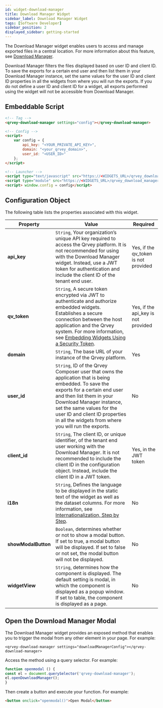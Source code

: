 ```yaml
---
id: widget-download-manager
title: Download Manager Widget
sidebar_label: Download Manager Widget
tags: [Software Developer]
sidebar_position: 2
displayed_sidebar: getting-started
---
```


The Download Manager widget enables users to access and manage exported files in a central location. For more information about this feature, see [Download Manager](../../../composer/download-manager.md). 

Download Manager filters the files displayed based on user ID and client ID. To save the exports for a certain end user and then list them in your Download Manager instance, set the same values for the user ID and client ID properties in all the widgets from where you will run the exports. If you do not define a user ID and client ID for a widget, all exports performed using the widget will not be accessible from Download Manager.

## Embeddable Script

```html
<!-- Tag -->
<qrvey-download-manager settings="config"></qrvey-download-manager>

<!-- Config -->
<script>
    var config = {
        api_key: "<YOUR_PRIVATE_API_KEY>",
        domain: "<your_qrvey_domain>",
        user_id: "<USER_ID>"
    };
</script>

<!-- Launcher -->
<script type="text/javascript" src="https://<WIDGETS_URL>/qrvey_download_manager/qrvey-download-manager/qrvey-download-manager.js?2023-12-26T15:16:09.665Z"></script>
<script type="module" src="https://<WIDGETS_URL>/qrvey_download_manager/qrvey-download-manager/qrvey-download-manager.esm.js?2023-12-26T15:16:09.665Z"></script>
<script> window.config = config</script>
```


## Configuration Object
The following table lists the properties associated with this widget. 

| **Property** | **Value** | **Required** |
| --- | --- | --- |
| **api_key** | `String`, Your organization’s unique API key required to access the Qrvey platform. It is not recommended for using with the Download Manager widget. Instead, use a JWT token for authentication and include the client ID of the tenant end user. | Yes, if the qv_token is not provided |
| **qv_token** | `String`, A secure token encrypted via JWT to authenticate and authorize embedded widgets. Establishes a secure connection between the host application and the Qrvey system. For more information, see [Embedding Widgets Using a Security Token](../embedding-widgets-security-token.md). | Yes, if the api_key is not provided |
| **domain** | `String`, The base URL of your instance of the Qrvey platform. | Yes | 
| **user_id** | `String`, ID of the Qrvey Composer user that owns the application that is being embedded. To save the exports for a certain end user and then list them in your Download Manager instance, set the same values for the user ID and client ID properties in all the widgets from where you will run the exports. | No  |
| **client_id** | `String`, The client ID, or unique identifier, of the tenant end user working with the Download Manager. It is not recommended to include the client ID in the configuration object. Instead, include the client ID in a JWT token.  | Yes, in the JWT token |
| **i18n** | `String`, Defines the language to be displayed in the static text of the widget as well as the dataset columns. For more information, see [Internationalization, Step by Step](../../09-Internationalization/internationalization-step-by-step.md). | No |
| **showModalButton** | `Boolean`, determines whether or not to show a modal button. If set to true, a modal button will be displayed. If set to false or not set, the modal button will not be displayed. |No|
| **widgetView** | `String`, determines how the component is displayed. The default setting is modal, in which the component is displayed as a popup window. If set to table, the component is displayed as a page. |No|


## Open the Download Manager Modal

The Download Manager widget provides an exposed method that enables you to trigger the modal from any other element in your page. For example:

`<qrvey-download-manager settings="downloadManagerConfig"></qrvey-download-manager>`

Access the method using a query selector. For example: 

```js
function openmodal () {
const el = document.querySelector('qrvey-download-manager');
el.openDownloadManager();
}
```

Then create a button and execute your function. For example: 

```html
<button onclick="openmodal()">Open Modal</button>
```
